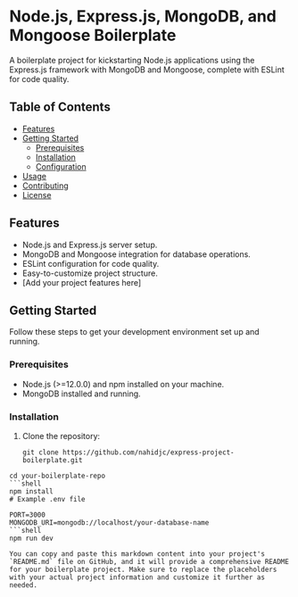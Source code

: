 # Node.js, Express.js, MongoDB, and Mongoose Boilerplate

A boilerplate project for kickstarting Node.js applications using the Express.js framework with MongoDB and Mongoose, complete with ESLint for code quality.

## Table of Contents

- [Features](#features)
- [Getting Started](#getting-started)
  - [Prerequisites](#prerequisites)
  - [Installation](#installation)
  - [Configuration](#configuration)
- [Usage](#usage)
- [Contributing](#contributing)
- [License](#license)

## Features

- Node.js and Express.js server setup.
- MongoDB and Mongoose integration for database operations.
- ESLint configuration for code quality.
- Easy-to-customize project structure.
- [Add your project features here]

## Getting Started

Follow these steps to get your development environment set up and running.

### Prerequisites

- Node.js (>=12.0.0) and npm installed on your machine.
- MongoDB installed and running.

### Installation

1. Clone the repository:

   ```shell
   git clone https://github.com/nahidjc/express-project-boilerplate.git
  ```shell
  cd your-boilerplate-repo
  ```shell
  npm install
# Example .env file

PORT=3000
MONGODB_URI=mongodb://localhost/your-database-name
  ```shell
  npm run dev

You can copy and paste this markdown content into your project's `README.md` file on GitHub, and it will provide a comprehensive README for your boilerplate project. Make sure to replace the placeholders with your actual project information and customize it further as needed.

